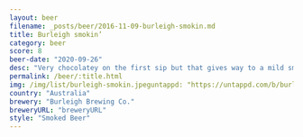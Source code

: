 ```yaml
---
layout: beer
filename: _posts/beer/2016-11-09-burleigh-smokin.md
title: Burleigh smokin’
category: beer
score: 8
beer-date: "2020-09-26"
desc: "Very chocolatey on the first sip but that gives way to a mild smoke. Very interesting to see the clean palate character of a lager works with some smoke and dark malts"
permalink: /beer/:title.html
img: /img/list/burleigh-smokin.jpeguntappd: "https://untappd.com/b/burleigh-brewing-co--burleigh-smokin/3452157"
country: "Australia"
brewery: "Burleigh Brewing Co."
breweryURL: "breweryURL"
style: "Smoked Beer"
---
```

